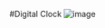 #Digital Clock 
![image](https://github.com/aerongreat/Digital-Clock/assets/105847690/ab1fb0f7-340a-4373-9512-6ab099a23c37)
